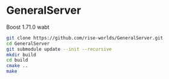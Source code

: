 # GeneralServer

Boost 1.71.0
wabt

```bash
git clone https://github.com/rise-worlds/GeneralServer.git
cd GeneralServer
git submodule update --init --recursive
mkdir build
cd build
cmake ..
make
```
